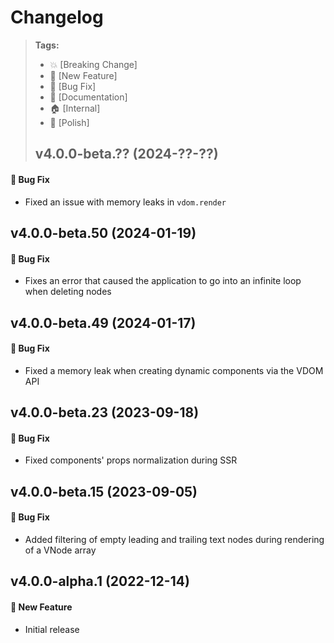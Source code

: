 Changelog
=========

> **Tags:**
> - :boom:       [Breaking Change]
> - :rocket:     [New Feature]
> - :bug:        [Bug Fix]
> - :memo:       [Documentation]
> - :house:      [Internal]
> - :nail_care:  [Polish]
>
> ## v4.0.0-beta.?? (2024-??-??)

#### :bug: Bug Fix

* Fixed an issue with memory leaks in `vdom.render`

## v4.0.0-beta.50 (2024-01-19)

#### :bug: Bug Fix

* Fixes an error that caused the application to go into an infinite loop when deleting nodes

## v4.0.0-beta.49 (2024-01-17)

#### :bug: Bug Fix

* Fixed a memory leak when creating dynamic components via the VDOM API

## v4.0.0-beta.23 (2023-09-18)

#### :bug: Bug Fix

* Fixed components' props normalization during SSR

## v4.0.0-beta.15 (2023-09-05)

#### :bug: Bug Fix

* Added filtering of empty leading and trailing text nodes during rendering of a VNode array

## v4.0.0-alpha.1 (2022-12-14)

#### :rocket: New Feature

* Initial release
